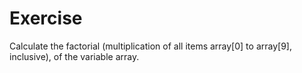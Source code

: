 # Exercise
Calculate the factorial (multiplication of all items array[0] to array[9], inclusive), of the variable array.
